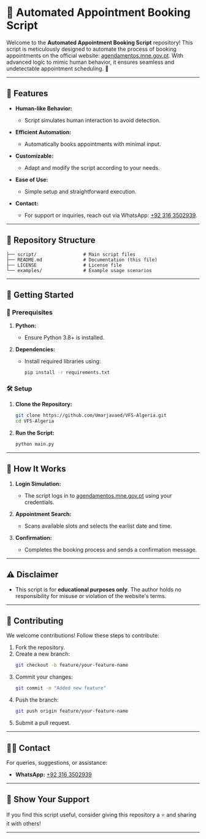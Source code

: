 # 🚀 **Automated Appointment Booking Script**

Welcome to the **Automated Appointment Booking Script** repository! This script is meticulously designed to automate the process of booking appointments on the official website: [agendamentos.mne.gov.pt](https://agendamentos.mne.gov.pt/en/login). With advanced logic to mimic human behavior, it ensures seamless and undetectable appointment scheduling. 🌟

---

## 🌟 **Features**

- **Human-like Behavior:**
  - Script simulates human interaction to avoid detection.
  
- **Efficient Automation:**
  - Automatically books appointments with minimal input.
  
- **Customizable:**
  - Adapt and modify the script according to your needs.

- **Ease of Use:**
  - Simple setup and straightforward execution.

- **Contact:**
  - For support or inquiries, reach out via WhatsApp: [+92 316 3502939](https://wa.me/923163502939).

---

## 📂 **Repository Structure**

```plaintext
├── script/                 # Main script files
├── README.md               # Documentation (this file)
├── LICENSE                 # License file
└── examples/               # Example usage scenarios
```

---

## 🚀 **Getting Started**

### 🔧 **Prerequisites**

1. **Python:**
   - Ensure Python 3.8+ is installed.
   
2. **Dependencies:**
   - Install required libraries using:
     ```bash
     pip install -r requirements.txt
     ```


### 🛠️ **Setup**

1. **Clone the Repository:**
   ```bash
   git clone https://github.com/Umarjavaed/VFS-Algeria.git
   cd VFS-Algeria
   ```


2. **Run the Script:**
   ```bash
   python main.py
   ```

---

## 📖 **How It Works**

1. **Login Simulation:**
   - The script logs in to [agendamentos.mne.gov.pt](https://agendamentos.mne.gov.pt/en/login) using your credentials.

2. **Appointment Search:**
   - Scans available slots and selects the earlist date and time.

3. **Confirmation:**
   - Completes the booking process and sends a confirmation message.

---

## ⚠️ **Disclaimer**

- This script is for **educational purposes only**. The author holds no responsibility for misuse or violation of the website's terms.

---

## 🤝 **Contributing**

We welcome contributions! Follow these steps to contribute:

1. Fork the repository.
2. Create a new branch:
   ```bash
   git checkout -b feature/your-feature-name
   ```
3. Commit your changes:
   ```bash
   git commit -m "Added new feature"
   ```
4. Push the branch:
   ```bash
   git push origin feature/your-feature-name
   ```
5. Submit a pull request.

---

## 🧑‍💻 **Contact**

For queries, suggestions, or assistance:

- **WhatsApp:** [+92 316 3502939](https://wa.me/923163502939)

---


## 🌟 **Show Your Support**

If you find this script useful, consider giving this repository a ⭐️ and sharing it with others!

---
